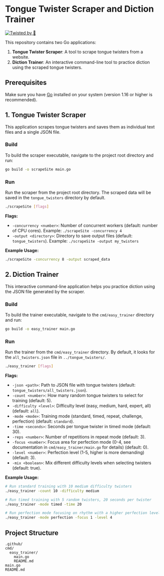 # Tongue Twister Scraper and Diction Trainer
[![Twisted by 👅](https://a.b-b.top/badge.svg?repo=tongue_twisters&label=Twisted&background_color=d81b60&background_color2=ec407a&utm_source=github&utm_medium=readme&utm_campaign=badge)](https://a.b-b.top)

This repository contains two Go applications:

1.  **Tongue Twister Scraper**: A tool to scrape tongue twisters from a website.
2.  **Diction Trainer**: An interactive command-line tool to practice diction using the scraped tongue twisters.

## Prerequisites

Make sure you have [Go](https://go.dev/doc/install) installed on your system (version 1.16 or higher is recommended).

## 1. Tongue Twister Scraper

This application scrapes tongue twisters and saves them as individual text files and a single JSON file.

### Build

To build the scraper executable, navigate to the project root directory and run:

```bash
go build -o scrapeSite main.go
```

### Run

Run the scraper from the project root directory. The scraped data will be saved in the `tongue_twisters` directory by default.

```bash
./scrapeSite [flags]
```

**Flags:**

*   `-concurrency <number>`: Number of concurrent workers (default: number of CPU cores). Example: `./scrapeSite -concurrency 4`
*   `-output <directory>`: Directory to save output files (default: `tongue_twisters`). Example: `./scrapeSite -output my_twisters`

**Example Usage:**

```bash
./scrapeSite -concurrency 8 -output scraped_data
```

## 2. Diction Trainer

This interactive command-line application helps you practice diction using the JSON file generated by the scraper.

### Build

To build the trainer executable, navigate to the `cmd/easy_trainer` directory and run:

```bash
go build -o easy_trainer main.go
```

### Run

Run the trainer from the `cmd/easy_trainer` directory. By default, it looks for the `all_twisters.json` file in `../tongue_twisters/`.

```bash
./easy_trainer [flags]
```

**Flags:**

*   `-json <path>`: Path to JSON file with tongue twisters (default: `tongue_twisters/all_twisters.json`).
*   `-count <number>`: How many random tongue twisters to select for training (default: 5).
*   `-difficulty <level>`: Difficulty level (easy, medium, hard, expert, all) (default: `all`).
*   `-mode <mode>`: Training mode (standard, timed, repeat, challenge, perfection) (default: `standard`).
*   `-time <seconds>`: Seconds per tongue twister in timed mode (default: 30).
*   `-reps <number>`: Number of repetitions in repeat mode (default: 3).
*   `-focus <number>`: Focus area for perfection mode (0-4, see documentation in `cmd/easy_trainer/main.go` for details) (default: 0).
*   `-level <number>`: Perfection level (1-5, higher is more demanding) (default: 3).
*   `-mix <boolean>`: Mix different difficulty levels when selecting twisters (default: true).

**Example Usage:**

```bash
# Run standard training with 10 medium difficulty twisters
./easy_trainer -count 10 -difficulty medium

# Run timed training with 5 random twisters, 20 seconds per twister
./easy_trainer -mode timed -time 20

# Run perfection mode focusing on rhythm with a higher perfection level
./easy_trainer -mode perfection -focus 1 -level 4
```

## Project Structure

```
.github/
cmd/
  easy_trainer/
    main.go
    README.md
main.go
README.md
```
